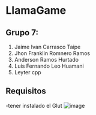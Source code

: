 # LlamaGame
## Grupo 7:
1. Jaime Ivan Carrasco Taipe
2. Jhon Franklin Romnero Ramos
3. Anderson Ramos Hurtado
4. Luis Fernando Leo Huamani
5. Leyter cpp

## Requisitos
-tener instalado el Glut
![image](https://user-images.githubusercontent.com/90803482/209483869-641d5d60-f109-43ac-8f6a-c39a44adce49.png)
